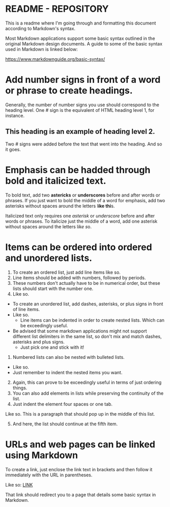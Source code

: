 # README - REPOSITORY
This is a readme where I'm going through and formatting this document according to Markdown's syntax.

Most Markdown applications support some basic syntax outlined in the original Markdown design documents. A guide to some of the basic syntax used in Markdown is linked below: 

https://www.markdownguide.org/basic-syntax/

# Add number signs in front of a word or phrase to create headings.
  Generally, the number of number signs you use should correspond to the heading level. One # sign is the equivalent of HTML heading level 1, for instance.
## This heading is an example of heading level 2.
  Two # signs were added before the text that went into the heading. And so it goes. 
  
# Emphasis can be hadded through bold and italicized text.
  To bold text, add two **astericks** or __underscores__ before and after words or phrases. If you just want to bold the middle of a word for emphasis, add two asterisks without spaces around the letters l**ike thi**s.

  Italicized text only requires one *asterisk* or _underscore_ before and after words or phrases. To italicize just the middle of a word, add one asterisk without spaces around the letters l*ike s*o.
  
# Items can be ordered into ordered and unordered lists. 
1. To create an ordered list, just add line items like so.
2. Line items should be added with numbers, followed by periods.
3. These numbers don't actually have to be in numerical order, but these lists should start with the number one. 
4. Like so.

- To create an unordered list, add dashes, asterisks, or plus signs in front of line items.
- Like so.
  - Line items can be indented in order to create nested lists. Which can be exceedingly useful. 
- Be advised that some markdown applications might not support different list delimiters in the same list, so don't mix and match dashes, asterisks and plus signs. 
  - Just pick one and stick with it!

1. Numbered lists can also be nested with bulleted lists.
  - Like so.
  - Just remember to indent the nested items you want.
2. Again, this can prove to be exceedingly useful in terms of just ordering things. 
3. You can also add elements in lists while preserving the continuity of the list. 
4. Just indent the element four spaces or one tab. 

  Like so. This is a paragraph that should pop up in the middle of this list.

5. And here, the list should continue at the fifth item. 

# URLs and web pages can be linked using Markdown
To create a link, just enclose the link text in brackets and then follow it immediately with the URL in parentheses.

Like so: [LINK](https://www.markdownguide.org/basic-syntax/)

That link should redirect you to a page that details some basic syntax in Markdown.

